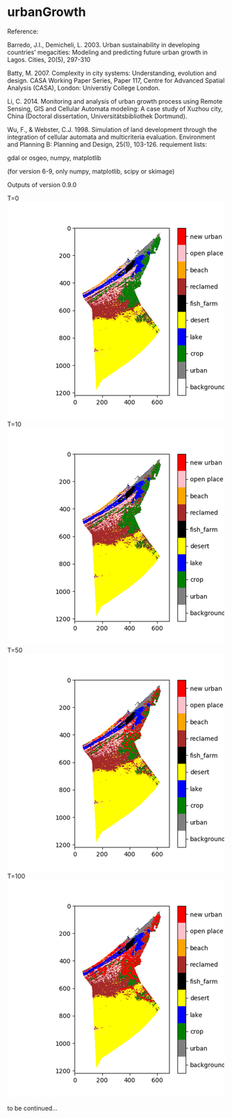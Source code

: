 # urbanGrowth
Reference:

Barredo, J.I., Demicheli, L. 2003. Urban sustainability in developing countries’ megacities: Modeling and predicting future urban growth in Lagos. Cities, 20(5), 297-310

Batty, M. 2007. Complexity in city systems: Understanding, evolution and design. CASA Working Paper Series, Paper 117, Centre for Advanced Spatial Analysis (CASA), London: Universtiy College London.

Li, C. 2014. Monitoring and analysis of urban growth process using Remote Sensing, GIS and Cellular Automata modeling: A case study of Xuzhou city, China (Doctoral dissertation, Universitätsbibliothek Dortmund). 

Wu, F., & Webster, C.J. 1998. Simulation of land development through the integration of cellular automata and multicriteria evaluation. Environment and Planning B: Planning and Design, 25(1), 103-126. 
requiement lists:

gdal or osgeo, numpy, matplotlib

(for version 6-9, only numpy, matplotlib, scipy or skimage)


<!--
Outputs of version 0.1.0 and 0.2.0
<img src=https://github.com/muyang/urbanGrowth/blob/master/Figure_1-1.png />
-->

Outputs of version 0.9.0

T=0 <img src=https://github.com/muyang/urbanGrowth/blob/master/res_T0.png />
T=10 <img src=https://github.com/muyang/urbanGrowth/blob/master/res_T10.png />
T=50 <img src=https://github.com/muyang/urbanGrowth/blob/master/res_T50.png />
T=100 <img src=https://github.com/muyang/urbanGrowth/blob/master/res_T100.png />

to be continued...
